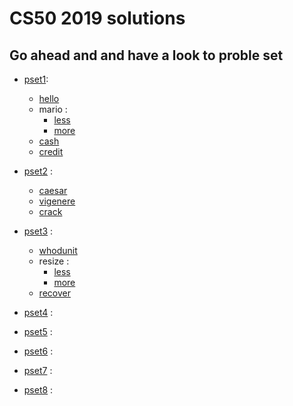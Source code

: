 # CS50 2019 solutions 

## Go ahead and and have a look to proble set

* [pset1](https://docs.cs50.net/2019/x/psets/1/index.html):
  * [hello](https://lab.cs50.io/cs50/labs/2019/x/hello/)
  * mario :
    * [less](https://lab.cs50.io/cs50/labs/2019/x/mario/less/)
    * [more](https://lab.cs50.io/cs50/labs/2019/x/mario/more/)
  * [cash](https://lab.cs50.io/cs50/labs/2019/x/cash)
  * [credit](https://lab.cs50.io/cs50/labs/2019/x/credit)
* [pset2](https://docs.cs50.net/2019/x/psets/2/index.html) :
  * [caesar](https://lab.cs50.io/cs50/labs/2019/x/caesar)
  * [vigenere](https://lab.cs50.io/cs50/labs/2019/x/vigenere)
  * [crack](https://lab.cs50.io/cs50/labs/2019/x/crack)

* [pset3](https://docs.cs50.net/2019/x/psets/3/index.html) :
  * [whodunit](https://lab.cs50.io/cs50/labs/2019/x/whodunit)
  * resize :
    * [less](https://docs.cs50.net/2019/x/psets/3/resize/less/resize.html)
    * [more](https://docs.cs50.net/2019/x/psets/3/resize/more/resize.html)
  * [recover](https://lab.cs50.io/cs50/labs/2019/x/recover)
* [pset4](https://docs.cs50.net/2019/x/psets/4/index.html) :

* [pset5](https://docs.cs50.net/2019/x/psets/5/index.html) :

* [pset6](https://docs.cs50.net/2019/x/psets/6/index.html) :

* [pset7](https://docs.cs50.net/2019/x/psets/7/index.html) :

* [pset8](https://docs.cs50.net/2019/x/psets/8/index.html) :

